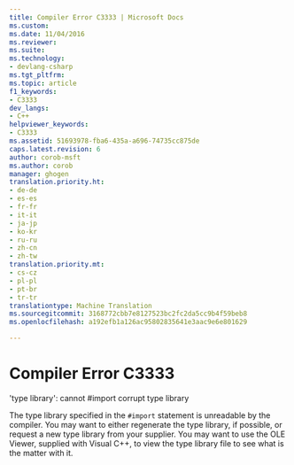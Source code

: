 ```yaml
---
title: Compiler Error C3333 | Microsoft Docs
ms.custom: 
ms.date: 11/04/2016
ms.reviewer: 
ms.suite: 
ms.technology:
- devlang-csharp
ms.tgt_pltfrm: 
ms.topic: article
f1_keywords:
- C3333
dev_langs:
- C++
helpviewer_keywords:
- C3333
ms.assetid: 51693978-fba6-435a-a696-74735cc875de
caps.latest.revision: 6
author: corob-msft
ms.author: corob
manager: ghogen
translation.priority.ht:
- de-de
- es-es
- fr-fr
- it-it
- ja-jp
- ko-kr
- ru-ru
- zh-cn
- zh-tw
translation.priority.mt:
- cs-cz
- pl-pl
- pt-br
- tr-tr
translationtype: Machine Translation
ms.sourcegitcommit: 3168772cbb7e8127523bc2fc2da5cc9b4f59beb8
ms.openlocfilehash: a192efb1a126ac95802835641e3aac9e6e801629

---
```

# <a name="compiler-error-c3333"></a>Compiler Error C3333
'type library': cannot #import corrupt type library  
  
 The type library specified in the `#import` statement is unreadable by the compiler. You may want to either regenerate the type library, if possible, or request a new type library from your supplier. You may want to use the OLE Viewer, supplied with Visual C++, to view the type library file to see what is the matter with it.


<!--HONumber=Jan17_HO4-->


